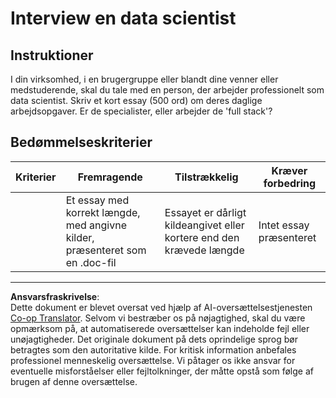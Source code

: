 <!--
CO_OP_TRANSLATOR_METADATA:
{
  "original_hash": "70d65aeddc06170bc1aed5b27805f930",
  "translation_date": "2025-09-05T00:29:26+00:00",
  "source_file": "1-Introduction/4-techniques-of-ML/assignment.md",
  "language_code": "da"
}
-->
# Interview en data scientist

## Instruktioner

I din virksomhed, i en brugergruppe eller blandt dine venner eller medstuderende, skal du tale med en person, der arbejder professionelt som data scientist. Skriv et kort essay (500 ord) om deres daglige arbejdsopgaver. Er de specialister, eller arbejder de 'full stack'?

## Bedømmelseskriterier

| Kriterier | Fremragende                                                                         | Tilstrækkelig                                                     | Kræver forbedring     |
| --------- | ----------------------------------------------------------------------------------- | ----------------------------------------------------------------- | --------------------- |
|           | Et essay med korrekt længde, med angivne kilder, præsenteret som en .doc-fil       | Essayet er dårligt kildeangivet eller kortere end den krævede længde | Intet essay præsenteret |

---

**Ansvarsfraskrivelse**:  
Dette dokument er blevet oversat ved hjælp af AI-oversættelsestjenesten [Co-op Translator](https://github.com/Azure/co-op-translator). Selvom vi bestræber os på nøjagtighed, skal du være opmærksom på, at automatiserede oversættelser kan indeholde fejl eller unøjagtigheder. Det originale dokument på dets oprindelige sprog bør betragtes som den autoritative kilde. For kritisk information anbefales professionel menneskelig oversættelse. Vi påtager os ikke ansvar for eventuelle misforståelser eller fejltolkninger, der måtte opstå som følge af brugen af denne oversættelse.